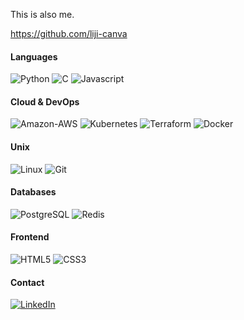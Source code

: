 <!--
**yuliji/yuliji** is a ✨ _special_ ✨ repository because its `README.md` (this file) appears on your GitHub profile.

Here are some ideas to get you started:

- 🔭 I’m currently working on ...
- 🌱 I’m currently learning ...
- 👯 I’m looking to collaborate on ...
- 🤔 I’m looking for help with ...
- 💬 Ask me about ...
- 📫 How to reach me: ...
- 😄 Pronouns: ...
- ⚡ Fun fact: ...
-->

This is also me. 

https://github.com/liji-canva

<!-- ![Thiago Kenji Okada's GitHub stats](https://github-readme-stats.vercel.app/api?username=thiagokokada&show_icons=true&theme=dark&include_all_commits=true)
 -->

#### Languages

![Python](https://img.shields.io/badge/PYTHON-3776AB.svg?style=for-the-badge&logo=Python&logoColor=white)
![C](https://img.shields.io/badge/c-%2300599C.svg?style=for-the-badge&logo=c&logoColor=white)
![Javascript](https://img.shields.io/badge/JAVASCRIPT-F7DF1E.svg?style=for-the-badge&logo=Javascript&logoColor=black)

#### Cloud & DevOps

![Amazon-AWS](https://img.shields.io/badge/AWS-232F3E.svg?style=for-the-badge&logo=Amazon-AWS&logoColor=white)
![Kubernetes](https://img.shields.io/badge/KUBERNETES-326CE5.svg?style=for-the-badge&logo=Kubernetes&logoColor=white)
![Terraform](https://img.shields.io/badge/TERRAFORM-623CE4.svg?style=for-the-badge&logo=Terraform&logoColor=white)
![Docker](https://img.shields.io/badge/DOCKER-2496ED.svg?style=for-the-badge&logo=Docker&logoColor=white)


#### Unix

![Linux](https://img.shields.io/badge/LINUX-FCC624.svg?style=for-the-badge&logo=Linux&logoColor=black)
![Git](https://img.shields.io/badge/GIT%20-%23F05033.svg?&style=for-the-badge&logo=git&logoColor=white)

#### Databases

![PostgreSQL](https://img.shields.io/badge/POSTGRESQL-336791.svg?style=for-the-badge&logo=PostgreSQL&logoColor=white)
![Redis](https://img.shields.io/badge/REDIS-DC382D.svg?style=for-the-badge&logo=Redis&logoColor=white)

#### Frontend

![HTML5](https://img.shields.io/badge/HTML5-E34F26.svg?style=for-the-badge&logo=HTML5&logoColor=white)
![CSS3](https://img.shields.io/badge/CSS3-2AA2DB.svg?style=for-the-badge&logo=CSS3&logoColor=white)



#### Contact

[![LinkedIn](https://img.shields.io/badge/LINKEDIN-0A66C2.svg?style=for-the-badge&logo=LinkedIn&logoColor=white)](https://www.linkedin.com/in/yuliji/)
